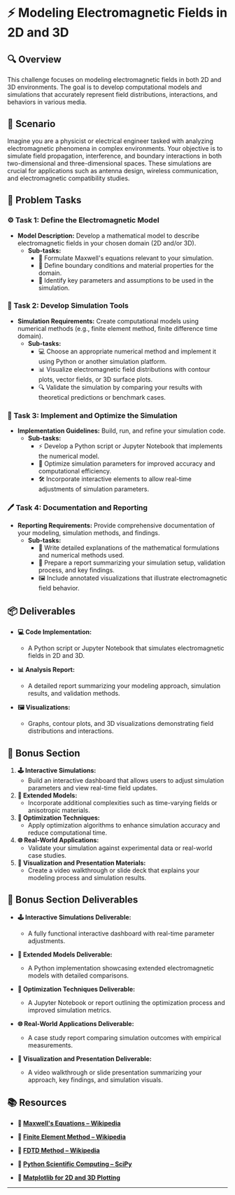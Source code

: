 # ⚡ Modeling Electromagnetic Fields in 2D and 3D

## 🔍 Overview
This challenge focuses on modeling electromagnetic fields in both 2D and 3D environments. The goal is to develop computational models and simulations that accurately represent field distributions, interactions, and behaviors in various media.

## 🚀 Scenario
Imagine you are a physicist or electrical engineer tasked with analyzing electromagnetic phenomena in complex environments. Your objective is to simulate field propagation, interference, and boundary interactions in both two-dimensional and three-dimensional spaces. These simulations are crucial for applications such as antenna design, wireless communication, and electromagnetic compatibility studies.

## 📝 Problem Tasks

### ⚙️ Task 1: Define the Electromagnetic Model
- **Model Description:** Develop a mathematical model to describe electromagnetic fields in your chosen domain (2D and/or 3D).
  - **Sub-tasks:**
    - 📐 Formulate Maxwell's equations relevant to your simulation.
    - 🧮 Define boundary conditions and material properties for the domain.
    - 🔧 Identify key parameters and assumptions to be used in the simulation.

### 🔬 Task 2: Develop Simulation Tools
- **Simulation Requirements:** Create computational models using numerical methods (e.g., finite element method, finite difference time domain).
  - **Sub-tasks:**
    - 💻 Choose an appropriate numerical method and implement it using Python or another simulation platform.
    - 📊 Visualize electromagnetic field distributions with contour plots, vector fields, or 3D surface plots.
    - 🔍 Validate the simulation by comparing your results with theoretical predictions or benchmark cases.

### 🔧 Task 3: Implement and Optimize the Simulation
- **Implementation Guidelines:** Build, run, and refine your simulation code.
  - **Sub-tasks:**
    - ⚡ Develop a Python script or Jupyter Notebook that implements the numerical model.
    - 🔄 Optimize simulation parameters for improved accuracy and computational efficiency.
    - 🛠️ Incorporate interactive elements to allow real-time adjustments of simulation parameters.

### 🖊️ Task 4: Documentation and Reporting
- **Reporting Requirements:** Provide comprehensive documentation of your modeling, simulation methods, and findings.
  - **Sub-tasks:**
    - 📄 Write detailed explanations of the mathematical formulations and numerical methods used.
    - 📝 Prepare a report summarizing your simulation setup, validation process, and key findings.
    - 🖼️ Include annotated visualizations that illustrate electromagnetic field behavior.

## 📦 Deliverables
- **💻 Code Implementation:**
  - A Python script or Jupyter Notebook that simulates electromagnetic fields in 2D and 3D.
  
- **📊 Analysis Report:**
  - A detailed report summarizing your modeling approach, simulation results, and validation methods.
  
- **🖼️ Visualizations:**
  - Graphs, contour plots, and 3D visualizations demonstrating field distributions and interactions.

## 🎁 Bonus Section
1. **🕹️ Interactive Simulations:**
   - Build an interactive dashboard that allows users to adjust simulation parameters and view real-time field updates.
2. **🧮 Extended Models:**
   - Incorporate additional complexities such as time-varying fields or anisotropic materials.
3. **🔄 Optimization Techniques:**
   - Apply optimization algorithms to enhance simulation accuracy and reduce computational time.
4. **🌐 Real-World Applications:**
   - Validate your simulation against experimental data or real-world case studies.
5. **🎥 Visualization and Presentation Materials:**
   - Create a video walkthrough or slide deck that explains your modeling process and simulation results.

## 🏅 Bonus Section Deliverables
- **🕹️ Interactive Simulations Deliverable:**
  - A fully functional interactive dashboard with real-time parameter adjustments.
  
- **🧮 Extended Models Deliverable:**
  - A Python implementation showcasing extended electromagnetic models with detailed comparisons.
  
- **🔄 Optimization Techniques Deliverable:**
  - A Jupyter Notebook or report outlining the optimization process and improved simulation metrics.
  
- **🌐 Real-World Applications Deliverable:**
  - A case study report comparing simulation outcomes with empirical measurements.
  
- **🎥 Visualization and Presentation Deliverable:**
  - A video walkthrough or slide presentation summarizing your approach, key findings, and simulation visuals.

## 📚 Resources
- **🔗 [Maxwell's Equations – Wikipedia](https://en.wikipedia.org/wiki/Maxwell%27s_equations)**

- **🔗 [Finite Element Method – Wikipedia](https://en.wikipedia.org/wiki/Finite_element_method)**

- **🔗 [FDTD Method – Wikipedia](https://en.wikipedia.org/wiki/Finite-difference_time-domain_method)**

- **🔗 [Python Scientific Computing – SciPy](https://www.scipy.org/)**

- **🔗 [Matplotlib for 2D and 3D Plotting](https://matplotlib.org/)**

---
